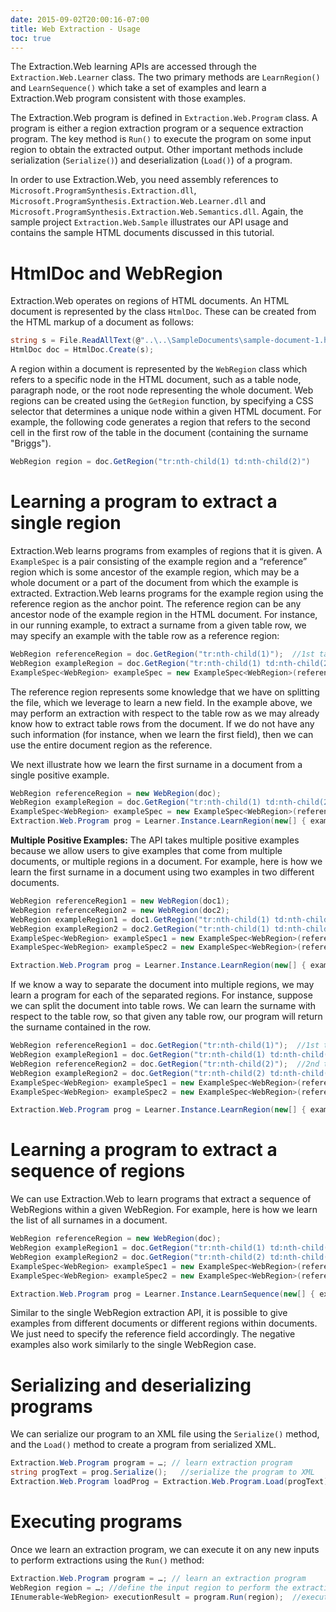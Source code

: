 ```yaml
---
date: 2015-09-02T20:00:16-07:00
title: Web Extraction - Usage
toc: true
---
```



The Extraction.Web learning APIs are accessed through the `Extraction.Web.Learner` class. The two primary methods are `LearnRegion()` and `LearnSequence()` which take a set of examples
and learn a Extraction.Web program consistent with those examples.

The Extraction.Web program is defined in `Extraction.Web.Program` class.
A program is either a region extraction program or a sequence extraction program.
The key method is `Run()` to execute the program on some input region to obtain the extracted output.
Other important methods include serialization (`Serialize()`) and deserialization (`Load()`) of a program.

In order to use
Extraction.Web, you need assembly references to `Microsoft.ProgramSynthesis.Extraction.dll`, `Microsoft.ProgramSynthesis.Extraction.Web.Learner.dll`
and `Microsoft.ProgramSynthesis.Extraction.Web.Semantics.dll`. Again, the sample project `Extraction.Web.Sample` illustrates our API usage and contains the sample HTML documents discussed in this tutorial.




HtmlDoc and WebRegion
===

 Extraction.Web operates on regions of HTML documents. An HTML document is represented by the class ``HtmlDoc``. These can be created from the HTML markup of a document as follows:

``` csharp
string s = File.ReadAllText(@"..\..\SampleDocuments\sample-document-1.html");
HtmlDoc doc = HtmlDoc.Create(s);
```

A region within a document is represented by the ``WebRegion`` class which refers to a specific node in the HTML document, such as a table node, paragraph node, or the root node representing the whole document. Web regions can be created using the ``GetRegion`` function, by specifying a CSS selector that determines a unique node within a given HTML document. For example, the following code generates a region that refers to the second cell in the first row of the table in the document (containing the surname "Briggs").

``` csharp
WebRegion region = doc.GetRegion("tr:nth-child(1) td:nth-child(2)")
```




Learning a program to extract a single region
===================

Extraction.Web learns programs from examples of regions that it is given. A `ExampleSpec` is a pair consisting of the example region and a “reference” region which is some ancestor of the example region, which may be a whole document or a part of the document from which the example is extracted. Extraction.Web learns programs for the example region using the reference region as the anchor point. The reference region can be any ancestor node of the example region in the HTML document. For instance, in our running example, to extract a surname from a given table row, we may specify an example with the table row as a reference region:

``` csharp
WebRegion referenceRegion = doc.GetRegion("tr:nth-child(1)");  //1st table row
WebRegion exampleRegion = doc.GetRegion("tr:nth-child(1) td:nth-child(2)");  //2nd cell in 1st table row
ExampleSpec<WebRegion> exampleSpec = new ExampleSpec<WebRegion>(referenceRegion, exampleRegion);
```

The reference region represents some knowledge that we have on splitting the file, which we leverage to learn a new field. In the example above, we may perform an extraction with respect to the table row as we may already know how to extract table rows from the document. If we do not have any such information (for instance, when we learn the first field), then we can use the entire document region as the reference.



We next illustrate how we learn the first surname in a document from  a single positive example.

``` csharp
WebRegion referenceRegion = new WebRegion(doc);
WebRegion exampleRegion = doc.GetRegion("tr:nth-child(1) td:nth-child(2)");  //2nd cell in 1st table row
ExampleSpec<WebRegion> exampleSpec = new ExampleSpec<WebRegion>(referenceRegion, exampleRegion);
Extraction.Web.Program prog = Learner.Instance.LearnRegion(new[] { exampleSpec }, Enumerable.Empty<ExampleSpec<WebRegion>>());
```

**Multiple Positive Examples:** The API takes multiple positive examples because we allow users to give examples that come from multiple documents, or multiple regions in a document. For example, here is how we learn the first surname in a document using two examples in two different documents.

``` csharp
WebRegion referenceRegion1 = new WebRegion(doc1);
WebRegion referenceRegion2 = new WebRegion(doc2);
WebRegion exampleRegion1 = doc1.GetRegion("tr:nth-child(1) td:nth-child(2)");  //2nd cell in 1st table row of doc1
WebRegion exampleRegion2 = doc2.GetRegion("tr:nth-child(1) td:nth-child(2)");  //2nd cell in 1st table row of doc2
ExampleSpec<WebRegion> exampleSpec1 = new ExampleSpec<WebRegion>(referenceRegion1, exampleRegion1);
ExampleSpec<WebRegion> exampleSpec2 = new ExampleSpec<WebRegion>(referenceRegion2, exampleRegion2);

Extraction.Web.Program prog = Learner.Instance.LearnRegion(new[] { exampleSpec1, exampleSpec2 }, Enumerable.Empty<ExampleSpec<WebRegion>>());
```

If we know a way to separate the document into multiple regions, we may learn a program for each of the separated regions. For instance, suppose we can split the document into table rows. We can learn the surname with respect to the table row, so that given any table row, our program will return the surname contained in the row.

``` csharp
WebRegion referenceRegion1 = doc.GetRegion("tr:nth-child(1)");  //1st table row
WebRegion exampleRegion1 = doc.GetRegion("tr:nth-child(1) td:nth-child(2)");  //2nd cell in 1st table row
WebRegion referenceRegion2 = doc.GetRegion("tr:nth-child(2)");  //2nd table row
WebRegion exampleRegion2 = doc.GetRegion("tr:nth-child(2) td:nth-child(2)");  //2nd cell in 2nd table row
ExampleSpec<WebRegion> exampleSpec1 = new ExampleSpec<WebRegion>(referenceRegion1, exampleRegion1);
ExampleSpec<WebRegion> exampleSpec2 = new ExampleSpec<WebRegion>(referenceRegion2, exampleRegion2);

Extraction.Web.Program prog = Learner.Instance.LearnRegion(new[] { exampleSpec1, exampleSpec2 }, Enumerable.Empty<ExampleSpec<WebRegion>>());
```




Learning a program to extract a sequence of regions
===================


We can use Extraction.Web to learn programs that extract a sequence of WebRegions within a given WebRegion. For example, here is how we learn the list of all surnames in a document.

``` csharp
WebRegion referenceRegion = new WebRegion(doc);
WebRegion exampleRegion1 = doc.GetRegion("tr:nth-child(1) td:nth-child(2)");  //2nd cell in 1st table row of doc
WebRegion exampleRegion2 = doc.GetRegion("tr:nth-child(2) td:nth-child(2)");  //2nd cell in 2nd table row of doc
ExampleSpec<WebRegion> exampleSpec1 = new ExampleSpec<WebRegion>(referenceRegion, exampleRegion1);
ExampleSpec<WebRegion> exampleSpec2 = new ExampleSpec<WebRegion>(referenceRegion, exampleRegion2);

Extraction.Web.Program prog = Learner.Instance.LearnSequence(new[] { exampleSpec1, exampleSpec2 }, Enumerable.Empty<ExampleSpec<WebRegion>>());
```

Similar to the single WebRegion extraction API, it is possible to give examples from different documents or different regions within documents. We just need to specify the reference field accordingly. The negative examples also work similarly to the single WebRegion case.

Serializing and deserializing programs
===================


We can serialize our program to an XML file using the `Serialize()` method, and the `Load()` method to create a program from serialized XML.

``` csharp
Extraction.Web.Program program = …; // learn extraction program
string progText = prog.Serialize();   //serialize the program to XML
Extraction.Web.Program loadProg = Extraction.Web.Program.Load(progText); //deserialize
```

Executing programs
===================


Once we learn an extraction program, we can execute it on any new inputs to perform extractions using the `Run()` method:

``` csharp
Extraction.Web.Program program = …; // learn an extraction program
WebRegion region = …; //define the input region to perform the extraction on
IEnumerable<WebRegion> executionResult = program.Run(region);  //execute the program on the input region
```


